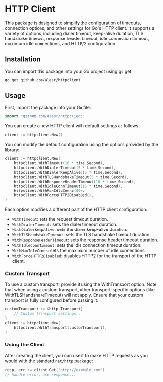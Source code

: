 # HTTP Client

This package is designed to simplify the configuration of timeouts, connection options, and other settings for Go's HTTP client. It supports a variety of options, including dialer timeout, keep-alive duration, TLS handshake timeout, response header timeout, idle connection timeout, maximum idle connections, and HTTP/2 configuration.

## Installation

You can import this package into your Go project using go get:

```bash
go get github.com/alesr/httpclient
```

## Usage

First, import the package into your Go file:

```go
import "github.com/alesr/httpclient"
```

You can create a new HTTP client with default settings as follows:

```go
client := httpclient.New()
```

You can modify the default configuration using the options provided by the library:

```go
client := httpclient.New(
    httpclient.WithTimeout(10 * time.Second),
    httpclient.WithDialerTimeout(5 * time.Second),
    httpclient.WithDialerKeepAlive(15 * time.Second),
    httpclient.WithTLSHandshakeTimeout(5 * time.Second),
    httpclient.WithResponseHeaderTimeout(10 * time.Second),
    httpclient.WithIdleConnTimeout(15 * time.Second),
    httpclient.WithMaxIdleConns(50),
    httpclient.WithForceHTTP2Disabled(),
)
```

Each option modifies a different part of the HTTP client configuration:

- `WithTimeout`: sets the request timeout duration.
- `WithDialerTimeout`: sets the dialer timeout duration.
- `WithDialerKeepAlive`: sets the dialer keep-alive duration.
- `WithTLSHandshakeTimeout`: sets the TLS handshake timeout duration.
- `WithResponseHeaderTimeout`: sets the response header timeout duration.
- `WithIdleConnTimeout`: sets the idle connection timeout duration.
- `WithMaxIdleConns`: sets the maximum number of idle connections.
- `WithForceHTTP2Disabled`: disables HTTP2 for the transport of the HTTP client.

### Custom Transport

To use a custom transport, provide it using the WithTransport option. Note that when using a custom transport, other transport-specific options (like WithTLSHandshakeTimeout) will not apply. Ensure that your custom transport is fully configured before passing it:

```go
customTransport := &http.Transport{
    // Custom transport settings...
}
client := httpclient.New(
    httpclient.WithTransport(customTransport),
)
```

### Using the Client

After creating the client, you can use it to make HTTP requests as you would with the standard `net/http` package:

```go
resp, err := client.Get("http://example.com")
// handle error, use response...
```

